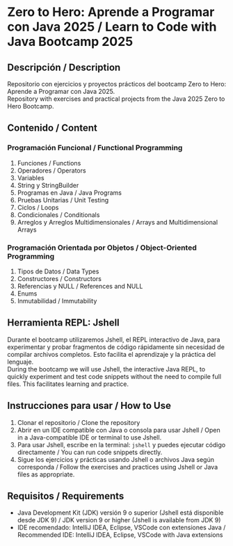 # Zero to Hero: Aprende a Programar con Java 2025 / Learn to Code with Java Bootcamp 2025

## Descripción / Description

Repositorio con ejercicios y proyectos prácticos del bootcamp Zero to Hero: Aprende a Programar con Java 2025.  
Repository with exercises and practical projects from the Java 2025 Zero to Hero Bootcamp.

## Contenido / Content

### Programación Funcional / Functional Programming
1. Funciones / Functions  
2. Operadores / Operators  
3. Variables  
4. String y StringBuilder  
5. Programas en Java / Java Programs  
6. Pruebas Unitarias / Unit Testing  
7. Ciclos / Loops  
8. Condicionales / Conditionals  
9. Arreglos y Arreglos Multidimensionales / Arrays and Multidimensional Arrays  

### Programación Orientada por Objetos / Object-Oriented Programming
1. Tipos de Datos / Data Types  
2. Constructores / Constructors  
3. Referencias y NULL / References and NULL  
4. Enums  
5. Inmutabilidad / Immutability  

## Herramienta REPL: Jshell

Durante el bootcamp utilizaremos Jshell, el REPL interactivo de Java, para experimentar y probar fragmentos de código rápidamente sin necesidad de compilar archivos completos. Esto facilita el aprendizaje y la práctica del lenguaje.  
During the bootcamp we will use Jshell, the interactive Java REPL, to quickly experiment and test code snippets without the need to compile full files. This facilitates learning and practice.

## Instrucciones para usar / How to Use

1. Clonar el repositorio / Clone the repository
2. Abrir en un IDE compatible con Java o consola para usar Jshell / Open in a Java-compatible IDE or terminal to use Jshell.
3. Para usar Jshell, escribe en la terminal: ``jshell`` y puedes ejecutar código directamente / You can run code snippets directly.
4. Sigue los ejercicios y prácticas usando Jshell o archivos Java según corresponda / Follow the exercises and practices using Jshell or Java files as appropriate.

## Requisitos / Requirements

- Java Development Kit (JDK) versión 9 o superior (Jshell está disponible desde JDK 9) / JDK version 9 or higher (Jshell is available from JDK 9)  
- IDE recomendado: IntelliJ IDEA, Eclipse, VSCode con extensiones Java / Recommended IDE: IntelliJ IDEA, Eclipse, VSCode with Java extensions
